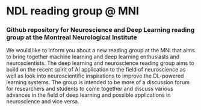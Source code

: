 # NDL reading group @ MNI
### Github repository for Neuroscience and Deep Learning reading group at the Montreal Neurological Institute

We would like to inform you about a new reading group at the MNI that aims to bring together machine learning and deep learning enthusiasts and neuroscientists. The deep learning and neuroscience reading group aims to build on the recent spirit of AI application to the field of neuroscience as well as look into neuroscientific inspirations to improve the DL-powered learning systems. The group is intended to be more of a discussion forum for researchers and students to come together and discuss various advances in the field of deep learning and possible applications in neuroscience and vice versa.
